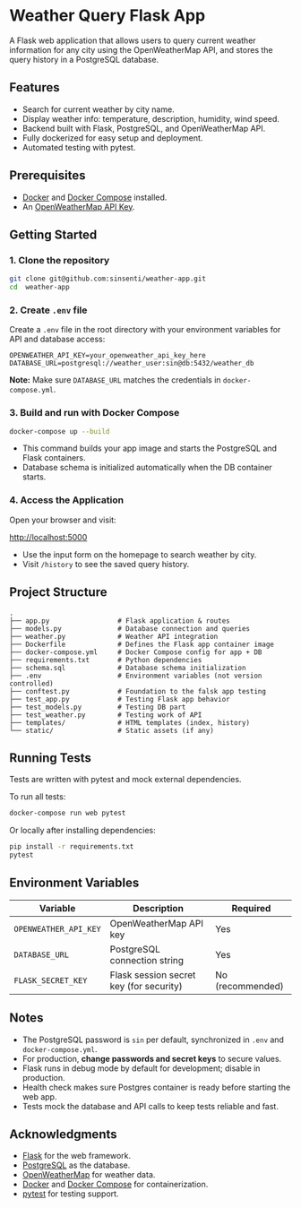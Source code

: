 # Weather Query Flask App

A Flask web application that allows users to query current weather information for any city using the OpenWeatherMap API, and stores the query history in a PostgreSQL database.

## Features

- Search for current weather by city name.
- Display weather info: temperature, description, humidity, wind speed.
- Backend built with Flask, PostgreSQL, and OpenWeatherMap API.
- Fully dockerized for easy setup and deployment.
- Automated testing with pytest.

## Prerequisites

- [Docker](https://docs.docker.com/get-docker/) and [Docker Compose](https://docs.docker.com/compose/install/) installed.
- An [OpenWeatherMap API Key](https://openweathermap.org/api).

## Getting Started

### 1. Clone the repository

```bash
git clone git@github.com:sinsenti/weather-app.git
cd  weather-app
```

### 2. Create `.env` file

Create a `.env` file in the root directory with your environment variables for API and database access:

```env
OPENWEATHER_API_KEY=your_openweather_api_key_here
DATABASE_URL=postgresql://weather_user:sin@db:5432/weather_db
```

 **Note:** Make sure `DATABASE_URL` matches the credentials in `docker-compose.yml`.

### 3. Build and run with Docker Compose

```bash
docker-compose up --build
```

- This command builds your app image and starts the PostgreSQL and Flask containers.
- Database schema is initialized automatically when the DB container starts.

### 4. Access the Application

Open your browser and visit:

[http://localhost:5000](http://localhost:5000)

- Use the input form on the homepage to search weather by city.
- Visit `/history` to see the saved query history.

## Project Structure

```
.
├── app.py                 # Flask application & routes
├── models.py              # Database connection and queries
├── weather.py             # Weather API integration
├── Dockerfile             # Defines the Flask app container image
├── docker-compose.yml     # Docker Compose config for app + DB
├── requirements.txt       # Python dependencies
├── schema.sql             # Database schema initialization
├── .env                   # Environment variables (not version controlled)
├── conftest.py            # Foundation to the falsk app testing
├── test_app.py            # Testing Flask app behavior
├── test_models.py         # Testing DB part
├── test_weather.py        # Testing work of API
├── templates/             # HTML templates (index, history)
└── static/                # Static assets (if any)
```

## Running Tests

Tests are written with pytest and mock external dependencies.

To run all tests:

```bash
docker-compose run web pytest
```

Or locally after installing dependencies:

```bash
pip install -r requirements.txt
pytest
```

## Environment Variables

| Variable            | Description                            | Required |
|---------------------|-------------------------------------|----------|
| `OPENWEATHER_API_KEY` | OpenWeatherMap API key               | Yes      |
| `DATABASE_URL`        | PostgreSQL connection string         | Yes      |
| `FLASK_SECRET_KEY`    | Flask session secret key (for security) | No (recommended) |

## Notes

- The PostgreSQL password is `sin` per default, synchronized in `.env` and `docker-compose.yml`.
- For production, **change passwords and secret keys** to secure values.
- Flask runs in debug mode by default for development; disable in production.
- Health check makes sure Postgres container is ready before starting the web app.
- Tests mock the database and API calls to keep tests reliable and fast.

## Acknowledgments

- [Flask](https://flask.palletsprojects.com/) for the web framework.
- [PostgreSQL](https://www.postgresql.org/) as the database.
- [OpenWeatherMap](https://openweathermap.org/api) for weather data.
- [Docker](https://www.docker.com/) and [Docker Compose](https://docs.docker.com/compose/) for containerization.
- [pytest](https://docs.pytest.org/) for testing support.

